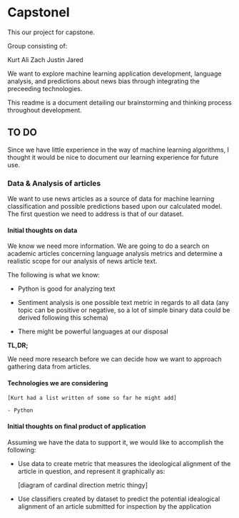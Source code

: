 # CapstoneI

This our project for capstone. 

Group consisting of:

Kurt
Ali
Zach
Justin
Jared

We want to explore machine learning application development, language 
analysis, and predictions about news bias through integrating the preceeding technologies. 

This readme is a document detailing our brainstorming and thinking
 process throughout development. 

## TO DO

Since we have little experience in the way of machine learning algorithms, I thought it would be nice to document our learning experience for future use. 

### Data & Analysis of articles

We want to use news articles as a source of data for machine learning classification and possible predictions based upon our calculated model. The first question we need to address is that of our dataset. 

#### Initial thoughts on data

We know we need more information. We are going to do a search on academic articles concerning language analysis metrics and determine a realistic scope for our analysis of news article text. 
     
The following is what we know:

- Python is good for analyzing text 

- Sentiment analysis is one possible text metric in regards to all data (any topic can be positive or negative, so a lot of simple binary data could be derived following this schema)

- There might be powerful languages at our disposal

**TL,DR;**

We need more research before we can decide how we want to approach gathering data from articles. 

#### Technologies we are considering

	[Kurt had a list written of some so far he might add]
	
	- Python
	

#### Initial thoughts on final product of application

Assuming we have the data to support it, we would like to accomplish the following:

- Use data to create metric that measures the ideological alignment of the article in question, and represent it graphically as:

	[diagram of cardinal direction metric thingy]
	
- Use classifiers created by dataset to predict the potential idealogical alignment of an article submitted for inspection by the application 
